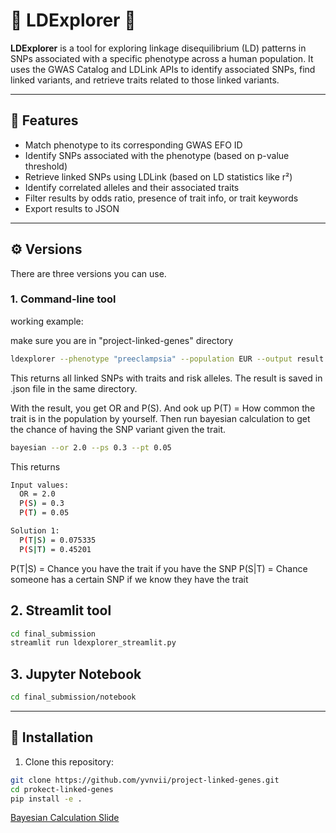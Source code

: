 # 🧬 LDExplorer 🧬

**LDExplorer** is a tool for exploring linkage disequilibrium (LD) patterns in SNPs associated with a specific phenotype across a human population. It uses the GWAS Catalog and LDLink APIs to identify associated SNPs, find linked variants, and retrieve traits related to those linked variants.

---

## 🚀 Features

- Match phenotype to its corresponding GWAS EFO ID
- Identify SNPs associated with the phenotype (based on p-value threshold)
- Retrieve linked SNPs using LDLink (based on LD statistics like r²)
- Identify correlated alleles and their associated traits
- Filter results by odds ratio, presence of trait info, or trait keywords
- Export results to JSON

---

## ⚙️ Versions

There are three versions you can use.

### 1. Command-line tool

working example:

make sure you are in "project-linked-genes" directory
```bash
ldexplorer --phenotype "preeclampsia" --population EUR --output result.json
```
This returns all linked SNPs with traits and risk alleles. The result is saved in .json file in the same directory.

With the result, you get OR and P(S).
And ook up P(T) = How common the trait is in the population by yourself. Then run bayesian calculation to get the chance of having the SNP variant given the trait.

```bash
bayesian --or 2.0 --ps 0.3 --pt 0.05
```
This returns

```bash
Input values:
  OR = 2.0
  P(S) = 0.3
  P(T) = 0.05

Solution 1:
  P(T|S) = 0.075335
  P(S|T) = 0.45201
```

P(T|S) = Chance you have the trait if you have the SNP
P(S|T) = Chance someone has a certain SNP if we know they have the trait

## 2. Streamlit tool

```bash
cd final_submission
streamlit run ldexplorer_streamlit.py 
```

## 3. Jupyter Notebook
```bash
cd final_submission/notebook
```

---

## 🧱 Installation

1. Clone this repository:

```bash
git clone https://github.com/yvnvii/project-linked-genes.git
cd prokect-linked-genes
pip install -e .

```

[Bayesian Calculation Slide](https://docs.google.com/presentation/d/1to-E5VGYmTZpUr2RKmmmfa3kL9oDQN7IqkT8eVcG2sI/edit?usp=sharing)

